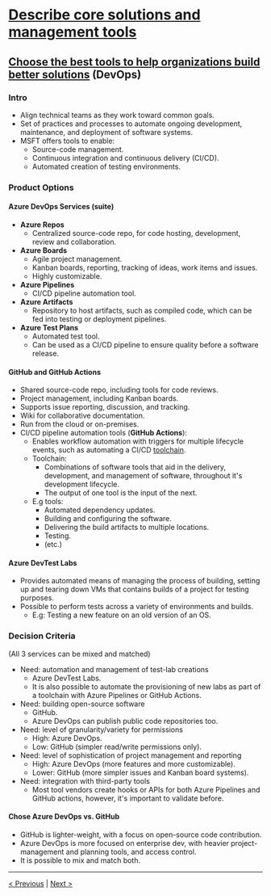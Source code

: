 # [Describe core solutions and management tools](https://docs.microsoft.com/en-us/learn/paths/az-900-describe-core-solutions-management-tools-azure/)

## [Choose the best tools to help organizations build better solutions](https://docs.microsoft.com/en-us/learn/modules/azure-devops-devtest-labs/) (DevOps)

### Intro

- Align technical teams as they work toward common goals.
- Set of practices and processes to automate ongoing development, maintenance, and deployment of software systems.
- MSFT offers tools to enable:
    - Source-code management.
    - Continuous integration and continuous delivery (CI/CD).
    - Automated creation of testing environments.

### Product Options

#### Azure DevOps Services (suite)

- **Azure Repos**
    - Centralized source-code repo, for code hosting, development, review and collaboration.
- **Azure Boards**
    - Agile project management.
    - Kanban boards, reporting, tracking of ideas, work items and issues.
    - Highly customizable.
- **Azure Pipelines**
    - CI/CD pipeline automation tool.
- **Azure Artifacts**
    - Repository to host artifacts, such as compiled code, which can be fed into testing or deployment pipelines.
- **Azure Test Plans**
    - Automated test tool.
    - Can be used as a CI/CD pipeline to ensure quality before a software release.

#### GitHub and GitHub Actions

- Shared source-code repo, including tools for code reviews.
- Project management, including Kanban boards.
- Supports issue reporting, discussion, and tracking.
- Wiki for collaborative documentation.
- Run from the cloud or on-premises.
- CI/CD pipeline automation tools (**GitHub Actions**):
    - Enables workflow automation with triggers for multiple lifecycle events, such as automating a CI/CD <u>toolchain</u>.
    - Toolchain:
        - Combinations of software tools that aid in the delivery, development, and management of software, throughout it's development lifecycle.
        - The output of one tool is the input of the next.
    - E.g tools:
        - Automated dependency updates.
        - Building and configuring the software.
        - Delivering the build artifacts to multiple locations.
        - Testing.
        - (etc.)

#### Azure DevTest Labs

- Provides automated means of managing the process of building, setting up and tearing down VMs that contains builds of a project for testing purposes.
- Possible to perform tests across a variety of environments and builds.
    - E.g: Testing a new feature on an old version of an OS.

### Decision Criteria

(All 3 services can be mixed and matched)

- Need: automation and management of test-lab creations
    - Azure DevTest Labs.
    - It is also possible to automate the provisioning of new labs as part of a toolchain with Azure Pipelines or GitHub Actions.
- Need: building open-source software
    - GitHub.
    - Azure DevOps can publish public code repositories too.
- Need: level of granularity/variety for permissions
    - High: Azure DevOps.
    - Low: GitHub (simpler read/write permissions only).
- Need: level of sophistication of project management and reporting
    - High: Azure DevOps (more features and more customizable).
    - Lower: GitHub (more simpler issues and Kanban board systems).
- Need: integration with third-party tools
    - Most tool vendors create hooks or APIs for both Azure Pipelines and GitHub actions, however, it's important to validate before.

#### Chose Azure DevOps vs. GitHub

- GitHub is lighter-weight, with a focus on open-source code contribution.
- Azure DevOps is more focused on enterprise dev, with heavier project-management and planning tools, and access control.
- It is possible to mix and match both.

---

[< Previous](3.3_describe-core-solutions-and-management-tools_serverless.md) | [Next >](3.5_describe-core-solutions-and-management-tools_management.md)
